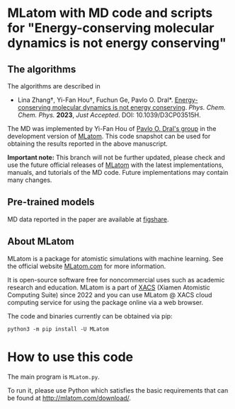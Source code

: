# MLatom with MD code and scripts for "Energy-conserving molecular dynamics is not energy conserving"

## The algorithms

The algorithms are described in

* Lina Zhang†, Yi-Fan Hou†, Fuchun Ge, Pavlo O. Dral*. [Energy-conserving molecular dynamics is not energy conserving](https://doi.org/10.1039/D3CP03515H). *Phys. Chem. Chem. Phys.* **2023**, *Just Accepted*. DOI: 10.1039/D3CP03515H.

The MD was implemented by Yi-Fan Hou of [Pavlo O. Dral's group](http://dr-dral.com) in the development version of [MLatom](https://github.com/dralgroup/mlatom). This code snapshot can be used for obtaining the results reported in the above manuscript.

**Important note:** This branch will not be further updated, please check and use the future official releases of [MLatom](https://github.com/dralgroup/mlatom) with the latest implementations, manuals, and tutorials of the MD code. Future implementations may contain many changes.

## Pre-trained models
MD data reported in the paper are available at [figshare](https://doi.org/10.6084/m9.figshare.22315147).

## About MLatom
MLatom is a package for atomistic simulations with machine learning. See the official website [MLatom.com](http://mlatom.com) for more information.

It is open-source software free for noncommercial uses such as academic research and education. MLatom is a part of [XACS](http://XACScloud.com/) (Xiamen Atomistic Computing Suite) since 2022 and you can use MLatom @ XACS cloud computing service for using the package online via a web browser.

The code and binaries currently can be obtained via pip:

`python3 -m pip install -U MLatom`

# How to use this code
The main program is `MLatom.py`.

To run it, please use Python which satisfies the basic requirements that can be found at http://mlatom.com/download/.

